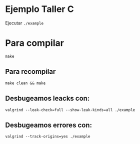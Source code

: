 # Ejemplo Taller C

Ejecutar ```./example```

# Para compilar
```
make
```
## Para recompilar

```shell
make clean && make
```

## Desbugeamos leacks con:

```shell
valgrind --leak-check=full --show-leak-kinds=all ./example
```

## Desbugeamos errores con:

```shell
valgrind --track-origins=yes ./example
```
